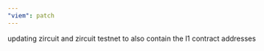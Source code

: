```yaml
---
"viem": patch
---
```


updating zircuit and zircuit testnet to also contain the l1 contract addresses
